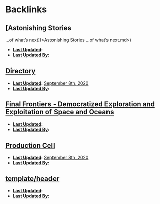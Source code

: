 
# Backlinks
## [Astonishing Stories
...of what’s next](<Astonishing Stories
...of what’s next.md>)
- **[Last Updated](<Last Updated.md>):**
- **[Last Updated By](<Last Updated By.md>):**

## [Directory](<Directory.md>)
- **[Last Updated](<Last Updated.md>):** [September 8th, 2020](<September 8th, 2020.md>)
- **[Last Updated By](<Last Updated By.md>):**

## [Final Frontiers - Democratized Exploration and Exploitation of Space and Oceans](<Final Frontiers - Democratized Exploration and Exploitation of Space and Oceans.md>)
- **[Last Updated](<Last Updated.md>):**
- **[Last Updated By](<Last Updated By.md>):**

## [Production Cell](<Production Cell.md>)
- **[Last Updated](<Last Updated.md>):** [September 8th, 2020](<September 8th, 2020.md>)
- **[Last Updated By](<Last Updated By.md>):**

## [template/header](<template/header.md>)
- **[Last Updated](<Last Updated.md>):**
- **[Last Updated By](<Last Updated By.md>):**

